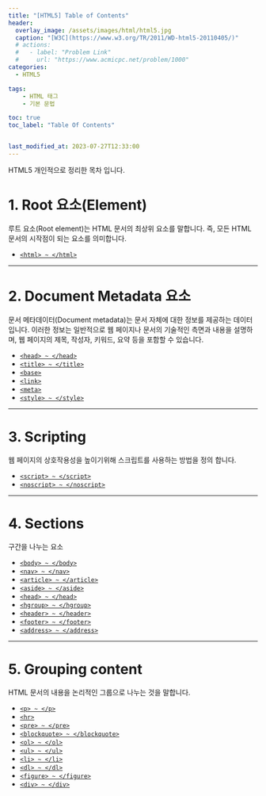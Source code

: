 ```yaml
---
title: "[HTML5] Table of Contents"
header:
  overlay_image: /assets/images/html/html5.jpg
  caption: "[W3C](https://www.w3.org/TR/2011/WD-html5-20110405/)"
  # actions:
  #   - label: "Problem Link"
  #     url: "https://www.acmicpc.net/problem/1000"
categories:
  - HTML5

tags:
    - HTML 태그
    - 기본 문법

toc: true
toc_label: "Table Of Contents"


last_modified_at: 2023-07-27T12:33:00
---
```


HTML5 개인적으로 정리한 목차 입니다.

# 1. Root 요소(Element)
루트 요소(Root element)는 HTML 문서의 최상위 요소를 말합니다. 즉, 모든 HTML 문서의 시작점이 되는 요소를 의미합니다.
- [`<html> ~ </html>`](https://taegyuhan.github.io/html5/001-html-tag.md)

---

# 2. Document Metadata 요소
문서 메타데이터(Document metadata)는 문서 자체에 대한 정보를 제공하는 데이터입니다. 이러한 정보는 일반적으로 웹 페이지나 문서의 기술적인 측면과 내용을 설명하며, 웹 페이지의 제목, 작성자, 키워드, 요약 등을 포함할 수 있습니다.
- [`<head> ~ </head>`](https://taegyuhan.github.io/html5/002-html-tag.md)
- [`<title> ~ </title>`](https://taegyuhan.github.io/html5/003-html-tag.md)
- [`<base>`](https://taegyuhan.github.io/html5/004-html-tag.md)
- [`<link>`](https://taegyuhan.github.io/html5/005-html-tag.md)
- [`<meta>`](https://taegyuhan.github.io/html5/006-html-tag.md)
- [`<style> ~ </style>`](https://taegyuhan.github.io/html5/007-html-tag.md)

---

# 3. Scripting
웹 페이지의 상호작용성을 높이기위해 스크립트를 사용하는 방법을 정의 합니다.
- [`<script> ~ </script>`](https://taegyuhan.github.io/html5/008-html-tag.md)
- [`<noscript> ~ </noscript>`](https://taegyuhan.github.io/html5/009-html-tag.md)

---

# 4. Sections
구간을 나누는 요소
- [`<body> ~ </body>`](https://taegyuhan.github.io/html5/010-html-tag.md)
- [`<nav> ~ </nav>`](https://taegyuhan.github.io/html5/011-html-tag.md)
- [`<article> ~ </article>`](https://taegyuhan.github.io/html5/012-html-tag.md)
- [`<aside> ~ </aside>`](https://taegyuhan.github.io/html5/013-html-tag.md)
- [`<head> ~ </head>`](https://taegyuhan.github.io/html5/014-html-tag.md)
- [`<hgroup> ~ </hgroup>`](https://taegyuhan.github.io/html5/015-html-tag.md)
- [`<header> ~ </header>`](https://taegyuhan.github.io/html5/016-html-tag.md)
- [`<footer> ~ </footer>`](https://taegyuhan.github.io/html5/017-html-tag.md)
- [`<address> ~ </address>`](https://taegyuhan.github.io/html5/018-html-tag.md)

---

# 5. Grouping content
HTML 문서의 내용을 논리적인 그룹으로 나누는 것을 말합니다.
- [`<p> ~ </p>`](https://taegyuhan.github.io/html5/2023-07-27-020-p-tag.md)
- [`<hr>`](https://taegyuhan.github.io/html5/2023-07-27-021-hr-tag.md)
- [`<pre> ~ </pre>`](https://taegyuhan.github.io/html5/2023-07-27-022-pre-tag.md)
- [`<blockquote> ~ </blockquote>`](https://taegyuhan.github.io/html5/2023-07-27-023-blockquote-tag.md)
- [`<ol> ~ </ol>`](https://taegyuhan.github.io/html5/2023-07-27-024-ol-tag.md)
- [`<ul> ~ </ul>`](https://taegyuhan.github.io/html5/2023-07-27-025-ul-tag.md)
- [`<li> ~ </li>`](https://taegyuhan.github.io/html5/2023-07-27-026-li-tag.md)
- [`<dl> ~ </dl>`](https://taegyuhan.github.io/html5/2023-07-27-027-dl-tag.md)
- [`<figure> ~ </figure>`](https://taegyuhan.github.io/html5/2023-07-27-028-figure-tag.md)
- [`<div> ~ </div>`](https://taegyuhan.github.io/html5/2023-07-27-029-div-tag.md)
